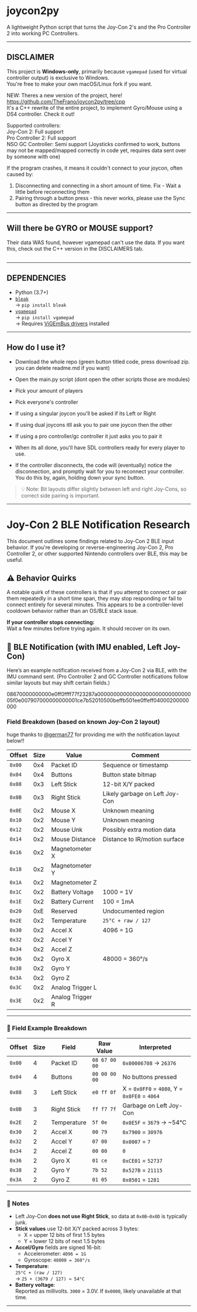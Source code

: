 # joycon2py

A lightweight Python script that turns the Joy-Con 2's and the Pro Controller 2 into working PC Controllers.

---

## DISCLAIMER

This project is **Windows-only**, primarily because `vgamepad` (used for virtual controller output) is exclusive to Windows.  
You're free to make your own macOS/Linux fork if you want.

NEW: Theres a new version of the project, here!  
https://github.com/TheFrano/joycon2py/tree/cpp  
It's a C++ rewrite of the entire project, to implement Gyro/Mouse using a DS4 controller. Check it out!  

Supported controllers:  
Joy-Con 2: Full support  
Pro Controller 2: Full support  
NSO GC Controller: Semi support (Joysticks confirmed to work, buttons may not be mapped/mapped correctly in code yet, requires data sent over by someone with one)  

If the program crashes, it means it couldn't connect to your joycon, often caused by:  
1. Disconnecting and connecting in a short amount of time. Fix - Wait a little before reconnecting them
2. Pairing through a button press - this never works, please use the Sync button as directed by the program

---

## Will there be GYRO or MOUSE support?

Their data WAS found, however vgamepad can't use the data. If you want this, check out the C++ version in the DISCLAIMERS tab.

##
---

## DEPENDENCIES

- Python (3.7+)
- [`bleak`](https://github.com/hbldh/bleak)  
  → `pip install bleak`  
- [`vgamepad`](https://github.com/yannbouteiller/vgamepad)  
  → `pip install vgamepad`  
  → Requires [ViGEmBus drivers](https://github.com/ViGEm/ViGEmBus/releases/latest) installed

---

## How do I use it?
- Download the whole repo (green button titled code, press download zip. you can delete readme.md if you want)
- Open the main.py script (dont open the other scripts those are modules)
- Pick your amount of players
- Pick everyone's controller
- If using a singular joycon you'll be asked if its Left or Right
- If using dual joycons itll ask you to pair one joycon then the other
- If using a pro controller/gc controller it just asks you to pair it
- When its all done, you'll have SDL controllers ready for every player to use.

- If the controller disconnects, the code will (eventually) notice the disconnection, and promptly wait for you to reconnect your controller. You do this by, again, holding down your sync button.

> 💡 Note: Bit layouts differ slightly between left and right Joy-Cons, so correct side pairing is important.
> 
---

# Joy-Con 2 BLE Notification Research

This document outlines some findings related to Joy-Con 2 BLE input behavior. If you're developing or reverse-engineering Joy-Con 2, Pro Controller 2, or other supported Nintendo controllers over BLE, this may be useful.

## ⚠️ Behavior Quirks

A notable quirk of these controllers is that if you attempt to connect or pair them repeatedly in a short time span, they may stop responding or fail to connect entirely for several minutes. This appears to be a controller-level cooldown behavior rather than an OS/BLE stack issue.

**If your controller stops connecting:**  
Wait a few minutes before trying again. It should recover on its own.

## 🔔 BLE Notification (with IMU enabled, Left Joy-Con)

Here’s an example notification received from a Joy-Con 2 via BLE, with the IMU command sent. (Pro Controller 2 and GC Controller notifications follow similar layouts but may shift certain fields.)

08670000000000e0ff0ffff77f23287a0000000000000000000000000000005f0e007907000000000001ce7b52010500beffb501ee0ffeff04000200000000


### Field Breakdown (based on known Joy-Con 2 layout)
huge thanks to [@german77](https://github.com/german77) for providing me with the notification layout below!!

| Offset | Size | Value              | Comment                      |
|--------|------|--------------------|------------------------------|
| `0x00` | 0x4  | Packet ID          | Sequence or timestamp        |
| `0x04` | 0x4  | Buttons            | Button state bitmap          |
| `0x08` | 0x3  | Left Stick         | 12-bit X/Y packed             |
| `0x0B` | 0x3  | Right Stick        | Likely garbage on Left Joy-Con |
| `0x0E` | 0x2  | Mouse X            | Unknown meaning               |
| `0x10` | 0x2  | Mouse Y            | Unknown meaning               |
| `0x12` | 0x2  | Mouse Unk          | Possibly extra motion data    |
| `0x14` | 0x2  | Mouse Distance     | Distance to IR/motion surface |
| `0x16` | 0x2  | Magnetometer X     |                              |
| `0x18` | 0x2  | Magnetometer Y     |                              |
| `0x1A` | 0x2  | Magnetometer Z     |                              |
| `0x1C` | 0x2  | Battery Voltage    | 1000 = 1V                     |
| `0x1E` | 0x2  | Battery Current    | 100 = 1mA                     |
| `0x20` | 0xE  | Reserved           | Undocumented region           |
| `0x2E` | 0x2  | Temperature        | `25°C + raw / 127`           |
| `0x30` | 0x2  | Accel X            | 4096 = 1G                     |
| `0x32` | 0x2  | Accel Y            |                              |
| `0x34` | 0x2  | Accel Z            |                              |
| `0x36` | 0x2  | Gyro X             | 48000 = 360°/s                |
| `0x38` | 0x2  | Gyro Y             |                              |
| `0x3A` | 0x2  | Gyro Z             |                              |
| `0x3C` | 0x2  | Analog Trigger L   |                              |
| `0x3E` | 0x2  | Analog Trigger R   |                              |

---

### 🧪 Field Example Breakdown

| Offset | Size | Field           | Raw Value     | Interpreted                  |
|--------|------|------------------|----------------|------------------------------|
| `0x00` | 4    | Packet ID        | `08 67 00 00`  | `0x00006708` → `26376`       |
| `0x04` | 4    | Buttons          | `00 00 00 00`  | No buttons pressed           |
| `0x08` | 3    | Left Stick       | `e0 ff 0f`     | X = `0x0FF0` = `4080`, Y = `0x0FE0` = `4064` |
| `0x0B` | 3    | Right Stick      | `ff f7 7f`     | Garbage on Left Joy-Con      |
| `0x2E` | 2    | Temperature      | `5f 0e`        | `0x0E5F` = `3679` → ~54°C     |
| `0x30` | 2    | Accel X          | `00 79`        | `0x7900` = `30976`           |
| `0x32` | 2    | Accel Y          | `07 00`        | `0x0007` = `7`               |
| `0x34` | 2    | Accel Z          | `00 00`        | `0`                          |
| `0x36` | 2    | Gyro X           | `01 ce`        | `0xCE01` = `52737`           |
| `0x38` | 2    | Gyro Y           | `7b 52`        | `0x527B` = `21115`           |
| `0x3A` | 2    | Gyro Z           | `01 05`        | `0x0501` = `1281`            |

---

### 📘 Notes

- Left Joy-Con **does not use Right Stick**, so data at `0x0B–0x0D` is typically junk.
- **Stick values** use 12-bit X/Y packed across 3 bytes:
  - X = upper 12 bits of first 1.5 bytes
  - Y = lower 12 bits of next 1.5 bytes
- **Accel/Gyro** fields are signed 16-bit:
  - Accelerometer: `4096 = 1G`
  - Gyroscope: `48000 = 360°/s`
- **Temperature**:  
  `25°C + (raw / 127)`  
  → `25 + (3679 / 127) ≈ 54°C`
- **Battery voltage**:  
  Reported as millivolts. `3000` = 3.0V. If `0x0000`, likely unavailable at that time.

---
